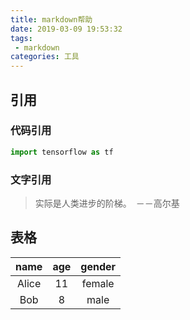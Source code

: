 ```yaml
---
title: markdown帮助
date: 2019-03-09 19:53:32
tags:
 - markdown
categories: 工具
---
```


## 引用
### 代码引用
``` python
import tensorflow as tf
```

### 文字引用
> 实际是人类进步的阶梯。　－－高尔基


## 表格
|  name | age | gender|
| :-: | :-: | :-: |
|Alice|11 | female|  
| Bob| 8 | male |

